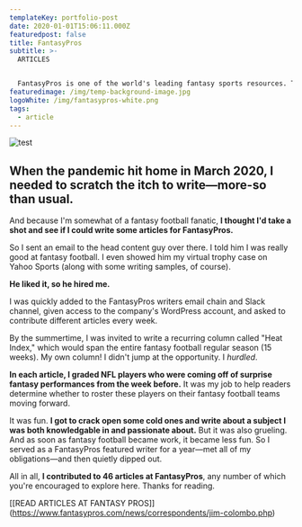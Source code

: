 ```yaml
---
templateKey: portfolio-post
date: 2020-01-01T15:06:11.000Z
featuredpost: false
title: FantasyPros
subtitle: >-
  ARTICLES


  FantasyPros is one of the world's leading fantasy sports resources. The website features an aggregation of expert advice from around the web to help a bunch of nerds manage their fake sports teams.
featuredimage: /img/temp-background-image.jpg
logoWhite: /img/fantasypros-white.png
tags:
  - article
---
```

![](/img/magic-pie-copy-work-fantasy-pros-feature-image-1.png "test")
<br>

## When the pandemic hit home in March 2020, I needed to scratch the itch to write—more-so than usual.

And because I'm somewhat of a fantasy football fanatic, **I thought I'd take a shot and see if I could write some articles for FantasyPros.** 

So I sent an email to the head content guy over there. I told him I was really good at fantasy football. I even showed him my virtual trophy case on Yahoo Sports (along with some writing samples, of course). 

**He liked it, so he hired me.**

I was quickly added to the FantasyPros writers email chain and Slack channel, given access to the company's WordPress account, and asked to contribute different articles every week.

By the summertime, I was invited to write a recurring column called "Heat Index," which would span the entire fantasy football regular season (15 weeks). My own column! I didn't jump at the opportunity. I *hurdled*. 

**In each article, I graded NFL players who were coming off of surprise fantasy performances from the week before.** It was my job to help readers determine whether to roster these players on their fantasy football teams moving forward. 

It was fun. **I got to crack open some cold ones and write about a subject I was both knowledgable in and passionate about.** But it was also grueling. And as soon as fantasy football became work, it became less fun. So I served as a FantasyPros featured writer for a year—met all of my obligations—and then quietly dipped out. 

All in all, **I contributed to 46 articles at FantasyPros**, any number of which you're encouraged to explore here. Thanks for reading. 

\[[READ ARTICLES AT FANTASY PROS]](https://www.fantasypros.com/news/correspondents/jim-colombo.php)